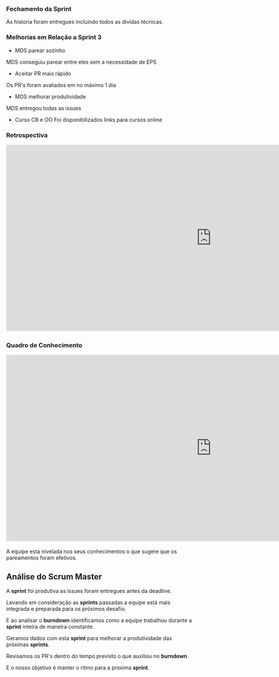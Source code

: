 ### Fechamento da Sprint
As historia foram entregues incluindo todos as dividas técnicas.

### Melhorias em Relação a __Sprint__ 3
* MDS parear sozinho

MDS conseguiu parear entre eles sem a necessidade de EPS

* Aceitar PR mais rápido

Os PR's foram avaliados em no máximo 1 dia

* MDS melhorar produtividade

MDS entregou todas as issues

* Curso CB e OO
Foi disponibilizados links para cursos online

### Retrospectiva
<iframe width="1100" height="500" frameborder="0" src="https://docs.google.com/document/d/e/2PACX-1vS3I_50JOs29kvTvGBZMjspGeQLLdyLabLTwD3Vo57SvA43EeGBFs2kWb9JY0AH_gt8F77RGZU9vRWu/pub
" scrolling="no" style="overflow: hidden; margin-bottom: 5px;">Your browser is not able to display frames</iframe>

### Quadro de Conhecimento
<iframe width="1100" height="500" frameborder="0" src="https://docs.google.com/spreadsheets/d/e/2PACX-1vQz4PB1QudgJp7Resl8wUHgxOGqkoSUCB47p7MJxv02Co7vuFXVY0JxMVbYuSR9alX9l6H8kZnjqhd3/pubhtml?gid=693249686&single=true
" scrolling="no" style="overflow: hidden; margin-bottom: 5px;">Your browser is not able to display frames</iframe>

A equipe esta nivelada nos seus conhecimentos o que sugere que os pareamentos foram efetivos.

## Análise do Scrum Master

A __sprint__ foi produtiva as issues foram entregues antes da deadline.

Levando em consideração as __sprints__ passadas a equipe está mais integrada e preparada para os próximos desafio.

E ao analisar o __burndown__ identificamos como a equipe trabalhou durante a __sprint__ inteira de maneira constante.

Geramos dados com esta __sprint__ para melhorar a produtividade das próximas __sprints__. 

Revisamos os PR's dentro do tempo previsto o que auxiliou no __burndown__.

E o nosso objetivo é manter o ritmo para a proxima __sprint__.
